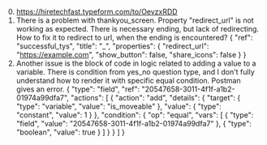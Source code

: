 0. https://hiretechfast.typeform.com/to/OevzxRDD
1. There is a problem with thankyou_screen. Property "redirect_url" is not working as expected. There is necessary ending, but lack of redirecting.
  How to fix it to redirect to url, when the ending is encountered?
  {
            "ref": "successful_tys",
            "title": "_",
            "properties": {
                "redirect_url": "https://example.com",
                "show_button": false,
                "share_icons": false
            }
        }
2. Another issue is the block of code in logic related to adding a value to a variable. There is condition from yes_no question type, and
  I don't fully understand how to render it with specific equal condition. Postman gives an error.
  {
            "type": "field",
            "ref": "20547658-3011-4f1f-a1b2-01974a99dfa7",
            "actions": [
                {
                    "action": "add",
                    "details": {
                        "target": {
                            "type": "variable",
                            "value": "is_moveable"
                        },
                        "value": {
                            "type": "constant",
                            "value": 1
                        }
                    },
                    "condition": {
                        "op": "equal",
                        "vars": [
                            {
                                "type": "field",
                                "value": "20547658-3011-4f1f-a1b2-01974a99dfa7"
                            },
                            {
                                "type": "boolean",
                                "value": true
                            }
                        ]
                    }
                }
            ]
        }
